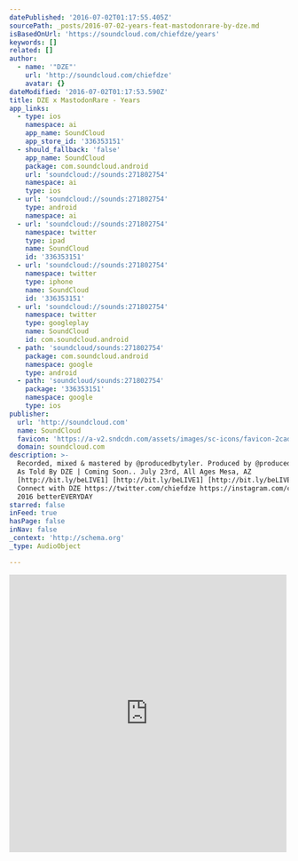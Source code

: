 ```yaml
---
datePublished: '2016-07-02T01:17:55.405Z'
sourcePath: _posts/2016-07-02-years-feat-mastodonrare-by-dze.md
isBasedOnUrl: 'https://soundcloud.com/chiefdze/years'
keywords: []
related: []
author:
  - name: '"DZE"'
    url: 'http://soundcloud.com/chiefdze'
    avatar: {}
dateModified: '2016-07-02T01:17:53.590Z'
title: DZE x MastodonRare - Years
app_links:
  - type: ios
    namespace: ai
    app_name: SoundCloud
    app_store_id: '336353151'
  - should_fallback: 'false'
    app_name: SoundCloud
    package: com.soundcloud.android
    url: 'soundcloud://sounds:271802754'
    namespace: ai
    type: ios
  - url: 'soundcloud://sounds:271802754'
    type: android
    namespace: ai
  - url: 'soundcloud://sounds:271802754'
    namespace: twitter
    type: ipad
    name: SoundCloud
    id: '336353151'
  - url: 'soundcloud://sounds:271802754'
    namespace: twitter
    type: iphone
    name: SoundCloud
    id: '336353151'
  - url: 'soundcloud://sounds:271802754'
    namespace: twitter
    type: googleplay
    name: SoundCloud
    id: com.soundcloud.android
  - path: 'soundcloud/sounds:271802754'
    package: com.soundcloud.android
    namespace: google
    type: android
  - path: 'soundcloud/sounds:271802754'
    package: '336353151'
    namespace: google
    type: ios
publisher:
  url: 'http://soundcloud.com'
  name: SoundCloud
  favicon: 'https://a-v2.sndcdn.com/assets/images/sc-icons/favicon-2cadd14b.ico'
  domain: soundcloud.com
description: >-
  Recorded, mixed & mastered by @producedbytyler. Produced by @producedbytyler.
  As Told By DZE | Coming Soon.. July 23rd, All Ages Mesa, AZ
  [http://bit.ly/beLIVE1] [http://bit.ly/beLIVE1] [http://bit.ly/beLIVE1]
  Connect with DZE https://twitter.com/chiefdze https://instagram.com/chiefdze ©
  2016 betterEVERYDAY
starred: false
inFeed: true
hasPage: false
inNav: false
_context: 'http://schema.org'
_type: AudioObject

---
```

<iframe src="https://cdn.embedly.com/widgets/media.html?src=https%3A%2F%2Fw.soundcloud.com%2Fplayer%2F%3Fvisual%3Dtrue%26url%3Dhttp%253A%252F%252Fapi.soundcloud.com%252Ftracks%252F271802754%26show_artwork%3Dtrue&amp;url=https%3A%2F%2Fsoundcloud.com%2Fchiefdze%2Fyears&amp;image=http%3A%2F%2Fi1.sndcdn.com%2Fartworks-000169797141-y54qn4-t500x500.jpg&amp;key=b7d04c9b404c499eba89ee7072e1c4f7&amp;type=text%2Fhtml&amp;schema=soundcloud" width="500" height="500" scrolling="no" frameborder="0" allowfullscreen="" style=""></iframe>